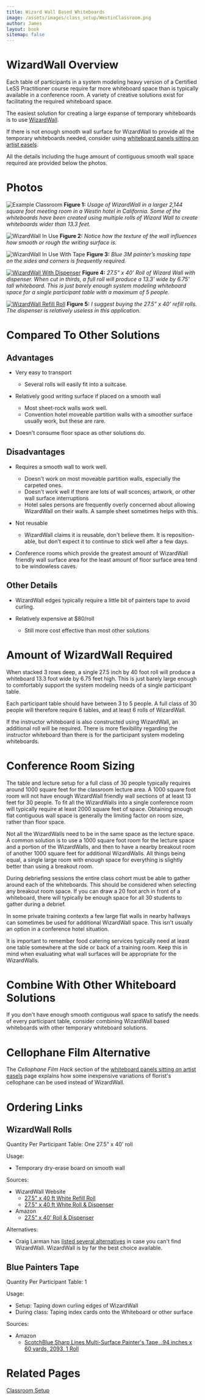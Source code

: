```yaml
---
title: Wizard Wall Based Whiteboards
image: /assets/images/class_setup/WestinClassroom.png
author: James
layout: book
sitemap: false
---
```


# WizardWall Overview

Each table of participants in a system modeling heavy version of a Certified LeSS Practitioner course require far more whiteboard space than is typically available in a conference room. A variety of creative solutions exist for facilitating the required whiteboard space.

The easiest solution for creating a large expanse of temporary whiteboards is to use [WizardWall](https://wizardwall.com/).

If there is not enough smooth wall surface for WizardWall to provide all the temporary whiteboards needed, consider using [whiteboard panels sitting on artist easels]({{site.baseurl}}/class_setup/WhiteboardsUsingPanelsOnEasels/).

All the details including the huge amount of contiguous smooth wall space required are provided below the photos.

# Photos

![Example Classroom]({{site.baseurl}}/assets/images/class_setup/WestinClassroom.png "Example Classroom")
**Figure 1:** _Usage of WizardWall in a larger 2,144 square foot meeting room in a Westin hotel in California.  Some of the whiteboards have been created using multiple rolls of Wizard Wall to create whiteboards wider than 13.3 feet._

![WizardWall In Use]({{site.baseurl}}/assets/images/class_setup/WizardWallInUse.png "WizardWall In Use")
**Figure 2:** _Notice how the texture of the wall influences how smooth or rough the writing surface is._

![WizardWall In Use With Tape]({{site.baseurl}}/assets/images/class_setup/WizardWallInUseWithTape.png "WizardWall In Use With Tape")
**Figure 3:** _Blue 3M painter’s masking tape on the sides and corners is frequently required._

[![WizardWall With Dispenser]({{site.baseurl}}/assets/images/class_setup/WizardWallWithDispenser.png "WizardWall Refill")](https://wizardwall.com/collections/all-products/products/copy-of-27-5-x-40-ft-instant-whiteboard-white)
**Figure 4:** _27.5” x 40’ Roll of Wizard Wall with dispenser. When cut in thirds, a full roll will produce a 13.3' wide by 6.75' tall whiteboard. This is just barely enough system modeling whiteboard space for a single participant table with a maximum of 5 people._

[![WizardWall Refill Roll]({{site.baseurl}}/assets/images/class_setup/WizardWallRefill.png "WizardWall Refill")](https://wizardwall.com/collections/all-products/products/copy-of-instant-whiteboard-refill-rolls)
**Figure 5:** _I suggest buying the 27.5” x 40’ refill rolls. The dispenser is relatively useless in this application._

# Compared To Other Solutions

## Advantages

* Very easy to transport
  + Several rolls will easily fit into a suitcase.

* Relatively good writing surface if placed on a smooth wall
  + Most sheet-rock walls work well.
  + Convention hotel moveable partition walls with a smoother surface usually work, but these are rare.

* Doesn't consume floor space as other solutions do.

## Disadvantages

* Requires a smooth wall to work well.
  + Doesn't work on most moveable partition walls, especially the carpeted ones.
  + Doesn't work well if there are lots of wall sconces, artwork, or other wall surface interruptions
  + Hotel sales persons are frequently overly concerned about allowing WizardWall on their walls. A sample sheet sometimes helps with this.

* Not reusable
  + WizardWall claims it is reusable, don't believe them. It is reposition-able, but don't expect it to continue to stick well after a few days.

* Conference rooms which provide the greatest amount of WizardWall friendly wall surface area for the least amount of floor surface area tend to be windowless caves.

## Other Details

* WizardWall edges typically require a little bit of painters tape to avoid curling.

* Relatively expensive at $80/roll
  + Still more cost effective than most other solutions


# Amount of WizardWall Required

When stacked 3 rows deep, a single 27.5 inch by 40 foot roll will produce a whiteboard 13.3 foot wide by 6.75 feet high. This is just barely large enough to comfortably support the system modeling needs of a single participant table.

Each participant table should have between 3 to 5 people. A full class of 30 people will therefore require 6 tables, and at least 6 rolls of WizardWall.

If the instructor whiteboard is also constructed using WizardWall, an additional roll will be required. There is more flexibility regarding the instructor whiteboard than there is for the participant system modeling whiteboards.

# Conference Room Sizing 

The table and lecture setup for a full class of 30 people typically requires around 1000 square feet for the classroom lecture area. A 1000 square foot room will not have enough WizardWall friendly wall sections of at least 13 feet for 30 people. To fit all the WizardWalls into a single conference room will typically require at least 2000 square feet of space. Obtaining enough flat contiguous wall space is generally the limiting factor on room size, rather than floor space.

Not all the WizardWalls need to be in the same space as the lecture space. A common solution is to use a 1000 square foot room for the lecture space and a portion of the WizardWalls, and then to have a nearby breakout room of another 1000 square feet for additional WizardWalls. All things being equal, a single large room with enough space for everything is slightly better than using a breakout room.

During debriefing sessions the entire class cohort must be able to gather around each of the whiteboards. This should be considered when selecting any breakout room space. If you can draw a 20 foot arch in front of a whiteboard, there will typically be enough space for all 30 students to gather during a debrief.

In some private training contexts a few large flat walls in nearby hallways can sometimes be used for additional WizardWall space. This isn't usually an option in a conference hotel situation.

It is important to remember food catering services typically need at least one table somewhere at the side or back of a training room. Keep this in mind when evaluating what wall surfaces will be appropriate for the WizardWalls.

# Combine With Other Whiteboard Solutions

If you don't have enough smooth contiguous wall space to satisfy the needs of every participant table, consider combining WizardWall based whiteboards with other temporary whiteboard solutions.

# Cellophane Film Alternative
The *Cellophane Film Hack* section of the [whiteboard panels sitting on artist easels]({{site.baseurl}}/class_setup/WhiteboardsUsingPanelsOnEasels/#cellophane-film-hack) page explains how some inexpensive variations of florist's cellophane can be used instead of WizardWall.

# Ordering Links

## WizardWall Rolls

Quantity Per Participant Table: One 27.5" x 40' roll

Usage:
* Temporary dry-erase board on smooth wall

Sources:
* WizardWall Website
    - [27.5" x 40 ft White Refill Roll](https://wizardwall.com/collections/all-products/products/copy-of-instant-whiteboard-refill-rolls)
    - [27.5" x 40 ft White Roll & Dispenser](https://wizardwall.com/collections/all-products/products/copy-of-27-5-x-40-ft-instant-whiteboard-white)
* Amazon
    - [27.5” x 40’ Roll & Dispenser](https://www.amazon.com/Wizard-Wall-Adhesive-Patented-Technology/dp/B00HHH4MIA)

Alternatives:

* Craig Larman has [listed several alternatives](https://www.craiglarman.com/wiki/index.php?title=Whiteboard-like_Sheets_for_Agile_Modeling_On_Walls) in case you can't find WizardWall. WizardWall is by far the best choice available.

## Blue Painters Tape

Quantity Per Participant Table: 1

Usage:
* Setup: Taping down curling edges of WizardWall
* During class: Taping index cards onto the Whiteboard or other surface

Sources:
* Amazon
    - [ScotchBlue Sharp Lines Multi-Surface Painter's Tape, .94 inches x 60 yards, 2093, 1 Roll](https://www.amazon.com/gp/product/B004CZPL4E)



# Related Pages

[Classroom Setup]({{site.baseurl}}/class_setup/)

